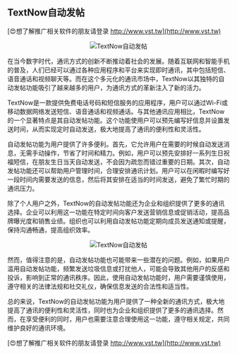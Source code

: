 ## **TextNow自动发帖**

[😍想了解推广相关软件的朋友请登录 http://www.vst.tw](http://www.vst.tw)

 <center><img src="https://vst.tw/MP4/tuiguang/png/1.png" alt="TextNow自动发帖"></center>

在当今数字时代，通讯方式的创新不断推动着社会的发展。随着互联网和智能手机的普及，人们已经可以通过各种应用程序和平台来实现即时通讯，其中包括短信、语音通话和视频聊天等。而在这个多元化的通讯市场中，TextNow以其独特的自动发帖功能吸引了越来越多的用户，为通讯方式的革新注入了新的活力。

TextNow是一款提供免费电话号码和短信服务的应用程序，用户可以通过Wi-Fi或移动数据网络发送短信、语音通话和视频通话。与其他通讯应用相比，TextNow的一个显著特点是其自动发帖功能。这个功能使用户可以预先编写好信息并设置发送时间，从而实现定时自动发送，极大地提高了通讯的便利性和灵活性。

自动发帖功能为用户提供了许多便利。首先，它允许用户在需要的时候自动发送消息，无需手动操作，节省了时间和精力。例如，用户可以预先安排好一系列生日祝福短信，在朋友生日当天自动发送，不会因为疏忽而错过重要的日期。其次，自动发帖功能还可以帮助用户管理时间，合理安排通讯计划。用户可以在闲暇时编写好一段时间内需要发送的信息，然后将其安排在适当的时间发送，避免了繁忙时期的通讯压力。

除了个人用户之外，TextNow的自动发帖功能还为企业和组织提供了更多的通讯选择。企业可以利用这一功能在特定时间向客户发送营销信息或促销活动，提高品牌曝光度和销售业绩。组织也可以利用自动发帖功能定期向成员发送通知或提醒，保持沟通畅通，提高组织效率。

 <center><img src="https://vst.tw/MP4/tuiguang/png/4.png" alt="TextNow自动发帖"></center>

然而，值得注意的是，自动发帖功能也可能带来一些潜在的问题。例如，如果用户滥用自动发帖功能，频繁发送垃圾信息或打扰他人，可能会导致其他用户的反感和投诉，影响到正常的通讯秩序。因此，使用自动发帖功能时，用户需要谨慎使用，遵守相关的法律法规和社交礼仪，确保信息发送的合法性和适当性。

总的来说，TextNow的自动发帖功能为用户提供了一种全新的通讯方式，极大地提高了通讯的便利性和灵活性，同时也为企业和组织提供了更多的通讯选择。然而，在享受便利的同时，用户也需要注意合理使用这一功能，遵守相关规定，共同维护良好的通讯环境。

[😍想了解推广相关软件的朋友请登录 http://www.vst.tw](http://www.vst.tw)



